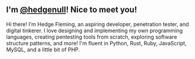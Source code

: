 ## I'm [@hedgenull](https://github.com/hedgenull/)! Nice to meet you!

Hi there! I'm Hedge Fleming, an aspiring developer, penetration tester, and digital tinkerer. I love designing and implementing my own programming languages, creating pentesting tools from scratch, exploring software structure patterns, and more! I'm fluent in Python, Rust, Ruby, JavaScript, MySQL, and a little bit of PHP.
